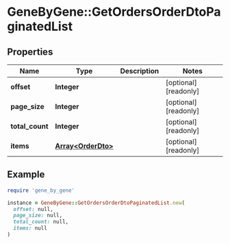 # GeneByGene::GetOrdersOrderDtoPaginatedList

## Properties

| Name | Type | Description | Notes |
| ---- | ---- | ----------- | ----- |
| **offset** | **Integer** |  | [optional][readonly] |
| **page_size** | **Integer** |  | [optional][readonly] |
| **total_count** | **Integer** |  | [optional][readonly] |
| **items** | [**Array&lt;OrderDto&gt;**](OrderDto.md) |  | [optional][readonly] |

## Example

```ruby
require 'gene_by_gene'

instance = GeneByGene::GetOrdersOrderDtoPaginatedList.new(
  offset: null,
  page_size: null,
  total_count: null,
  items: null
)
```

